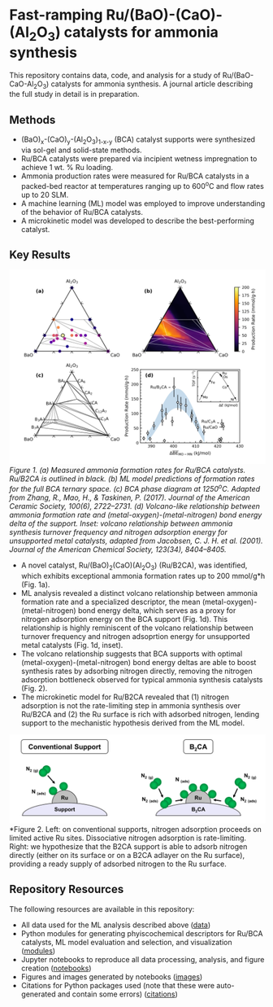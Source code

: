 # Fast-ramping Ru/(BaO)-(CaO)-(Al<sub>2</sub>O<sub>3</sub>) catalysts for ammonia synthesis
This repository contains data, code, and analysis for a study of Ru/(BaO-CaO-Al<sub>2</sub>O<sub>3</sub>) catalysts for ammonia synthesis. A journal article describing the full study in detail is in preparation.

## Methods
* (BaO)<sub>x</sub>-(CaO)<sub>y</sub>-(Al<sub>2</sub>O<sub>3</sub>)<sub>1-x-y</sub> (BCA) catalyst supports were synthesized via sol-gel and solid-state methods. 
* Ru/BCA catalysts were prepared via incipient wetness impregnation to achieve 1 wt. % Ru loading.
* Ammonia production rates were measured for Ru/BCA catalysts in a packed-bed reactor at temperatures ranging up to 600<sup>o</sup>C and flow rates up to 20 SLM.
* A machine learning (ML) model was employed to improve understanding of the behavior of Ru/BCA catalysts.
* A microkinetic model was developed to describe the best-performing catalyst.

## Key Results
![Megafig](/images/Fig1_Megafigure.jpg)*Figure 1. (a) Measured ammonia formation rates for Ru/BCA catalysts. Ru/B2CA is outlined in black. (b) ML model predictions of formation rates for the full BCA ternary space. (c) BCA phase diagram at 1250<sup>o</sup>C. Adapted from Zhang, R., Mao, H., & Taskinen, P. (2017). Journal of the American Ceramic Society, 100(6), 2722–2731. (d) Volcano-like relationship between ammonia formation rate and (metal-oxygen)-(metal-nitrogen) bond energy delta of the support. Inset: volcano relationship between ammonia synthesis turnover frequency and nitrogen adsorption energy for unsupported metal catalysts, adapted from Jacobsen, C. J. H. et al. (2001). Journal of the American Chemical Society, 123(34), 8404–8405.*
* A novel catalyst, Ru/(BaO)<sub>2</sub>(CaO)(Al<sub>2</sub>O<sub>3</sub>) (Ru/B2CA), was identified, which exhibits exceptional ammonia formation rates up to 200 mmol/g*h (Fig. 1a).
* ML analysis revealed a distinct volcano relationship between ammonia formation rate and a specialized descriptor, the mean (metal-oxygen)-(metal-nitrogen) bond energy delta, which serves as a proxy for nitrogen adsorption energy on the BCA support (Fig. 1d). This relationship is highly reminiscent of the volcano relationship between turnover frequency and nitrogen adsoprtion energy for unsupported metal catalysts (Fig. 1d, inset).
* The volcano relationship suggests that BCA supports with optimal (metal-oxygen)-(metal-nitrogen) bond energy deltas are able to boost synthesis rates by adsorbing nitrogen directly, removing the nitrogen adsorption bottleneck observed for typical ammonia synthesis catalysts (Fig. 2).
* The microkinetic model for Ru/B2CA revealed that (1) nitrogen adsorption is not the rate-limiting step in ammonia synthesis over Ru/B2CA and (2) the Ru surface is rich with adsorbed nitrogen, lending support to the mechanistic hypothesis derived from the ML model.

![AdsMech](/images/AdsMechDiagram.jpg)*Figure 2. Left: on conventional supports, nitrogen adsorption proceeds on limited active Ru sites. Dissociative nitrogen adsorption is rate-limiting. Right: we hypothesize that the B2CA support is able to adsorb nitrogen directly (either on its surface or on a B2CA adlayer on the Ru surface), providing a ready supply of adsorbed nitrogen to the Ru surface.

## Repository Resources
The following resources are available in this repository:
* All data used for the ML analysis described above ([data](https://github.com/jdhuang-csm/Ru-BCA/tree/master/data))
* Python modules for generating phyiscochemical descriptors for Ru/BCA catalysts, ML model evaluation and selection, and visualization ([modules](https://github.com/jdhuang-csm/Ru-BCA/tree/master/modules))
* Jupyter notebooks to reproduce all data processing, analysis, and figure creation ([notebooks](https://github.com/jdhuang-csm/Ru-BCA/tree/master/notebooks))
* Figures and images generated by notebooks ([images](https://github.com/jdhuang-csm/Ru-BCA/tree/master/images))
* Citations for Python packages used (note that these were auto-generated and contain some errors) ([citations](https://github.com/jdhuang-csm/Ru-BCA/tree/master/citations))

